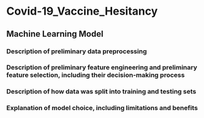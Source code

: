 # Covid-19_Vaccine_Hesitancy

## Machine Learning Model

### Description of preliminary data preprocessing

### Description of preliminary feature engineering and preliminary feature selection, including their decision-making process

### Description of how data was split into training and testing sets

### Explanation of model choice, including limitations and benefits

